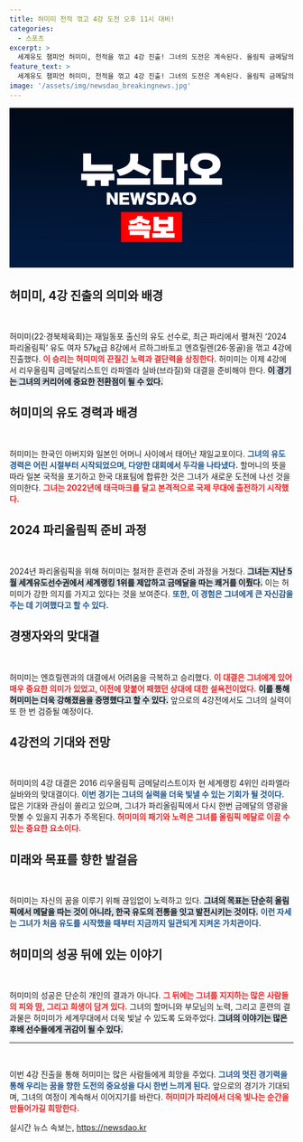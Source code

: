```yaml
---
title: 허미미 천적 꺾고 4강 도전 오후 11시 대비!
categories:
  - 스포츠
excerpt: >
  세계유도 챔피언 허미미, 천적을 꺾고 4강 진출! 그녀의 도전은 계속된다. 올림픽 금메달의 꿈에 한 발짝 다가선 허미미의 역전극을 놓치지 마세요!
feature_text: >
  세계유도 챔피언 허미미, 천적을 꺾고 4강 진출! 그녀의 도전은 계속된다. 올림픽 금메달의 꿈에 한 발짝 다가선 허미미의 역전극을 놓치지 마세요!
image: '/assets/img/newsdao_breakingnews.jpg'
---
```


<p><img src="/assets/img/newsdao_breakingnews.jpg" alt="cryptoinkorea 속보" /></p>

<h2 data-ke-size="size26">허미미, 4강 진출의 의미와 배경</h2>

<p data-ke-size="size16">&nbsp;</p>

<p>허미미(22·경북체육회)는 재일동포 출신의 유도 선수로, 최근 파리에서 펼쳐진 ‘2024 파리올림픽’ 유도 여자 57㎏급 8강에서 르하그바토고 엔흐릴렌(26·몽골)을 꺾고 4강에 진출했다. <b><span style="color: #ee2323;">이 승리는 허미미의 끈질긴 노력과 결단력을 상징한다.</span></b> 허미미는 이제 4강에서 리우올림픽 금메달리스트인 라파엘라 실바(브라질)와 대결을 준비해야 한다. <b><span style="background-color: #21538527;">이 경기는 그녀의 커리어에 중요한 전환점이 될 수 있다.</span></b></p>

<h2 data-ke-size="size26">허미미의 유도 경력과 배경</h2>

<p data-ke-size="size16">&nbsp;</p>

<p>허미미는 한국인 아버지와 일본인 어머니 사이에서 태어난 재일교포이다. <b><span style="color: #1a5490;">그녀의 유도 경력은 어린 시절부터 시작되었으며, 다양한 대회에서 두각을 나타냈다.</span></b> 할머니의 뜻을 따라 일본 국적을 포기하고 한국 대표팀에 합류한 것은 그녀가 새로운 도전에 나선 것을 의미한다. <b><span style="color: #ee2323;">그녀는 2022년에 태극마크를 달고 본격적으로 국제 무대에 출전하기 시작했다.</span></b> </p>

<h2 data-ke-size="size26">2024 파리올림픽 준비 과정</h2>

<p data-ke-size="size16">&nbsp;</p>

<p>2024년 파리올림픽을 위해 허미미는 철저한 훈련과 준비 과정을 거쳤다. <b><span style="background-color: #21538527;">그녀는 지난 5월 세계유도선수권에서 세계랭킹 1위를 제압하고 금메달을 따는 쾌거를 이뤘다.</span></b> 이는 허미미가 강한 의지를 가지고 있다는 것을 보여준다. <b><span style="color: #1a5490;">또한, 이 경험은 그녀에게 큰 자신감을 주는 데 기여했다고 할 수 있다.</span></b></p>

<h2 data-ke-size="size26">경쟁자와의 맞대결</h2>

<p data-ke-size="size16">&nbsp;</p>

<p>허미미는 엔흐릴렌과의 대결에서 어려움을 극복하고 승리했다. <b><span style="color: #ee2323;">이 대결은 그녀에게 있어 매우 중요한 의미가 있었고, 이전에 맞붙어 패했던 상대에 대한 설욕전이었다.</span></b> <b><span style="background-color: #21538527;">이를 통해 허미미는 더욱 강해졌음을 증명했다고 할 수 있다.</span></b> 앞으로의 4강전에서도 그녀의 실력이 또 한 번 검증될 예정이다.</p>

<h2 data-ke-size="size26">4강전의 기대와 전망</h2>

<p data-ke-size="size16">&nbsp;</p>

<p>허미미의 4강 대결은 2016 리우올림픽 금메달리스트이자 현 세계랭킹 4위인 라파엘라 실바와의 맞대결이다. <b><span style="color: #1a5490;">이번 경기는 그녀의 실력을 더욱 빛낼 수 있는 기회가 될 것이다.</span></b> 많은 기대와 관심이 쏠리고 있으며, 그녀가 파리올림픽에서 다시 한번 금메달의 영광을 맛볼 수 있을지 귀추가 주목된다. <b><span style="color: #ee2323;">허미미의 패기와 노력은 그녀를 올림픽 메달로 이끌 수 있는 중요한 요소이다.</span></b></p>

<h2 data-ke-size="size26">미래와 목표를 향한 발걸음</h2>

<p data-ke-size="size16">&nbsp;</p>

<p>허미미는 자신의 꿈을 이루기 위해 끊임없이 노력하고 있다. <b><span style="background-color: #21538527;">그녀의 목표는 단순히 올림픽에서 메달을 따는 것이 아니라, 한국 유도의 전통을 잇고 발전시키는 것이다.</span></b> <b><span style="color: #1a5490;">이런 자세는 그녀가 처음 유도를 시작했을 때부터 지금까지 일관되게 지켜온 가치관이다.</span></b></p>

<h2 data-ke-size="size26">허미미의 성공 뒤에 있는 이야기</h2>

<p data-ke-size="size16">&nbsp;</p>

<p>허미미의 성공은 단순히 개인의 결과가 아니다. <b><span style="color: #ee2323;">그 뒤에는 그녀를 지지하는 많은 사람들의 피와 땀, 그리고 희생이 담겨 있다.</span></b> 그녀의 할머니와 부모님의 노력, 그리고 훈련의 결과물은 허미미가 세계무대에서 더욱 빛날 수 있도록 도와주었다. <b><span style="background-color: #21538527;">그녀의 이야기는 많은 후배 선수들에게 귀감이 될 수 있다.</span></b></p>

<hr>

<p data-ke-size="size16">&nbsp;</p>

<p>이번 4강 진출을 통해 허미미는 많은 사람들에게 희망을 주었다. <b><span style="color: #1a5490;">그녀의 멋진 경기력을 통해 우리는 꿈을 향한 도전의 중요성을 다시 한번 느끼게 된다.</span></b> 앞으로의 경기가 기대되며, 그녀의 여정이 계속해서 이어지기를 바란다. <b><span style="color: #ee2323;">허미미가 파리에서 더욱 빛나는 순간을 만들어가길 희망한다.</span></b></p>
실시간 뉴스 속보는, <a href="https://newsdao.kr" rel="dofollow">https://newsdao.kr</a>


